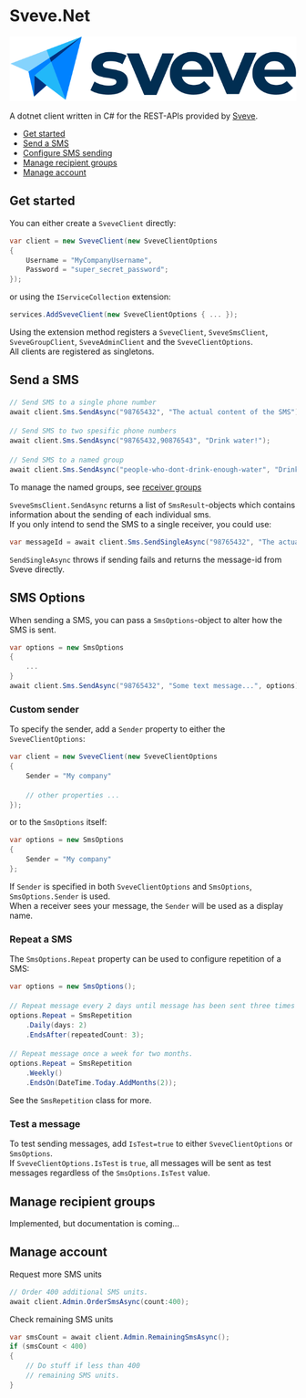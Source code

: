 # Sveve.Net

![Sveve logo](./docs/logo.svg)

A dotnet client written in C# for the REST-APIs provided by [Sveve](https://sveve.no/).

- [Get started](#get-started)
- [Send a SMS](#send-a-sms)
- [Configure SMS sending](#configure-sms-sending)
- [Manage recipient groups](#manage-recipient-groups)
- [Manage account](#manage-account)

## Get started
You can either create a `SveveClient` directly:
```cs
var client = new SveveClient(new SveveClientOptions
{
    Username = "MyCompanyUsername",
    Password = "super_secret_password";
});
```
or using the `IServiceCollection` extension:
```cs
services.AddSveveClient(new SveveClientOptions { ... });
```
Using the extension method registers a `SveveClient`, `SveveSmsClient`, `SveveGroupClient`, `SveveAdminClient` and the `SveveClientOptions`.  
All clients are registered as singletons.  

## Send a SMS
```cs
// Send SMS to a single phone number
await client.Sms.SendAsync("98765432", "The actual content of the SMS");

// Send SMS to two spesific phone numbers
await client.Sms.SendAsync("98765432,90876543", "Drink water!");

// Send SMS to a named group
await client.Sms.SendAsync("people-who-dont-drink-enough-water", "Drink more water!");
```
To manage the named groups, see [receiver groups](#manage-recipient-groups)  
  
`SveveSmsClient.SendAsync` returns a list of `SmsResult`-objects which contains information about the sending of each individual sms.  
If you only intend to send the SMS to a single receiver, you could use:
```cs
var messageId = await client.Sms.SendSingleAsync("98765432", "The actual content of the SMS");
```
`SendSingleAsync` throws if sending fails and returns the message-id from Sveve directly.

## SMS Options
When sending a SMS, you can pass a `SmsOptions`-object to alter how the SMS is sent.
```cs
var options = new SmsOptions
{
    ...
}
await client.Sms.SendAsync("98765432", "Some text message...", options);
```

### Custom sender
To specify the sender, add a `Sender` property to either the `SveveClientOptions`:
```cs
var client = new SveveClient(new SveveClientOptions
{
    Sender = "My company"
    
    // other properties ...
});
```
or to the `SmsOptions` itself:
```cs
var options = new SmsOptions
{
    Sender = "My company"
};
```

If `Sender` is specified in both `SveveClientOptions` and `SmsOptions`, `SmsOptions.Sender` is used.  
When a receiver sees your message, the `Sender` will be used as a display name.

### Repeat a SMS
The `SmsOptions.Repeat` property can be used to configure repetition of a SMS:
```cs
var options = new SmsOptions();

// Repeat message every 2 days until message has been sent three times
options.Repeat = SmsRepetition
    .Daily(days: 2)
    .EndsAfter(repeatedCount: 3);

// Repeat message once a week for two months.
options.Repeat = SmsRepetition
    .Weekly()
    .EndsOn(DateTime.Today.AddMonths(2));
```
See the `SmsRepetition` class for more.

### Test a message
To test sending messages, add `IsTest=true` to either `SveveClientOptions` or `SmsOptions`.  
If `SveveClientOptions.IsTest` is `true`, all messages will be sent as test messages regardless of the `SmsOptions.IsTest` value.

## Manage recipient groups

Implemented, but documentation is coming...

## Manage account
Request more SMS units
```cs
// Order 400 additional SMS units.
await client.Admin.OrderSmsAsync(count:400);
```

Check remaining SMS units
```cs
var smsCount = await client.Admin.RemainingSmsAsync();
if (smsCount < 400)
{
    // Do stuff if less than 400
    // remaining SMS units.
}
```